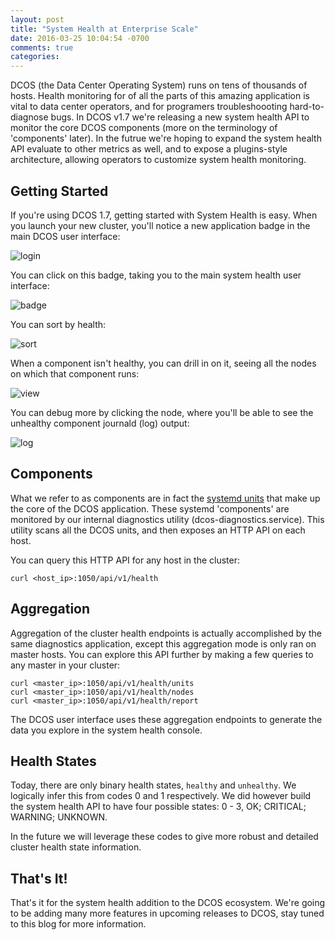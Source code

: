 ```yaml
---
layout: post
title: "System Health at Enterprise Scale"
date: 2016-03-25 10:04:54 -0700
comments: true
categories: 
---
```

DCOS (the Data Center Operating System) runs on tens of thousands of hosts. Health monitoring for of all the parts of this amazing application is vital to data center operators, and for programers troubleshoooting hard-to-diagnose bugs. In DCOS v1.7 we're releasing a new system health API to monitor the core DCOS components (more on the terminology of 'components' later). In the futrue we're hoping to expand the system health API evaluate to other metrics as well, and to expose a plugins-style architecture, allowing operators to customize system health monitoring.
<!-- More -->

## Getting Started
If you're using DCOS 1.7, getting started with System Health is easy. When you launch your new cluster, you'll notice a new application badge in the main DCOS user interface:

![login](https://dl.dropboxusercontent.com/u/77193293/systemHealthScreens/dcos_ui.png)

You can click on this badge, taking you to the main system health user interface:

![badge](https://dl.dropboxusercontent.com/u/77193293/systemHealthScreens/badge_close.png)

You can sort by health:

![sort](https://dl.dropboxusercontent.com/u/77193293/systemHealthScreens/sort_by_health.png)

When a component isn't healthy, you can drill in on it, seeing all the nodes on which that component runs:

![view](https://dl.dropboxusercontent.com/u/77193293/systemHealthScreens/sys_unhealthy_view.png)

You can debug more by clicking the node, where you'll be able to see the unhealthy component journald (log) output:

![log](https://dl.dropboxusercontent.com/u/77193293/systemHealthScreens/sys_unhealthy.png)

## Components
What we refer to as components are in fact the [systemd units](https://www.freedesktop.org/wiki/Software/systemd/) that make up the core of the DCOS application. These systemd 'components' are monitored by our internal diagnostics utility (dcos-diagnostics.service). This utility scans all the DCOS units, and then exposes an HTTP API on each host. 

You can query this HTTP API for any host in the cluster:

```
curl <host_ip>:1050/api/v1/health
```

## Aggregation
Aggregation of the cluster health endpoints is actually accomplished by the same diagnostics application, except this aggregation mode is only ran on master hosts. You can explore this API further by making a few queries to any master in your cluster:

```
curl <master_ip>:1050/api/v1/health/units
curl <master_ip>:1050/api/v1/health/nodes
curl <master_ip>:1050/api/v1/health/report
```

The DCOS user interface uses these aggregation endpoints to generate the data you explore in the system health console.

## Health States
Today, there are only binary health states, ```healthy``` and ```unhealthy```. We logically infer this from codes 0 and 1 respectively. We did however build the system health API to have four possible states: 0 - 3, OK; CRITICAL; WARNING; UNKNOWN.

In the future we will leverage these codes to give more robust and detailed cluster health state information.

## That's It!
That's it for the system health addition to the DCOS ecosystem. We're going to be adding many more features in upcoming releases to DCOS, stay tuned to this blog for more information.
